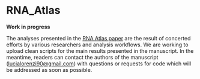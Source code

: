 # RNA_Atlas
**Work in progress**

The analyses presented in the [RNA Atlas paper](https://doi.org/10.1038/s41587-021-00936-1) are the result of concerted efforts by various researchers and analysis workflows. We are working to upload clean scripts for the main results presented in the manuscript.
In the meantime, readers can contact the authors of the manuscript (lucialorenzi90@gmail.com) with questions or requests for code which will be addressed as soon as possible.
